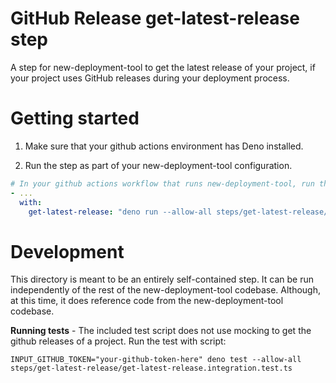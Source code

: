 # GitHub Release get-latest-release step 

A step for new-deployment-tool to get the latest release of your project, if your project uses GitHub releases during your deployment process.

# Getting started

1. Make sure that your github actions environment has Deno installed. 

2. Run the step as part of your new-deployment-tool configuration.

```yml
# In your github actions workflow that runs new-deployment-tool, run the step: 
- ...
  with:
    get-latest-release: "deno run --allow-all steps/get-latest-release/get-latest-release.ts"
```

# Development 

This directory is meant to be an entirely self-contained step. It can be run independently of the rest of the new-deployment-tool codebase. Although, at this time, it does reference code from the new-deployment-tool codebase. 

**Running tests** - The included test script does not use mocking to get the github releases of a project. Run the test with script: 

`INPUT_GITHUB_TOKEN="your-github-token-here" deno test --allow-all steps/get-latest-release/get-latest-release.integration.test.ts`